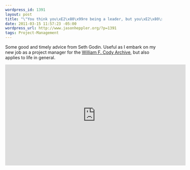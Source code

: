 ```yaml
--- 
wordpress_id: 1391
layout: post
title: "\"You think you\xE2\x80\x99re being a leader, but you\xE2\x80\x99re probably being a manager.\""
date: 2011-03-15 11:57:23 -05:00
wordpress_url: http://www.jasonheppler.org/?p=1391
tags: Project-Management
---
```

Some good and timely advice from Seth Godin. Useful as I embark on my new job as a project manager for the <a href="http://codypapers.org/">William F. Cody Archive</a>, but also applies to life in general.

<iframe src="http://player.vimeo.com/video/20290657" width="580" height="325" frameborder="0"></iframe>
